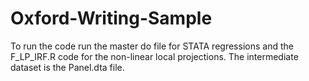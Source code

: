 # Oxford-Writing-Sample

To run the code run the master do file for STATA regressions and the F_LP_IRF.R code for the non-linear local projections. The intermediate dataset is the Panel.dta file.
